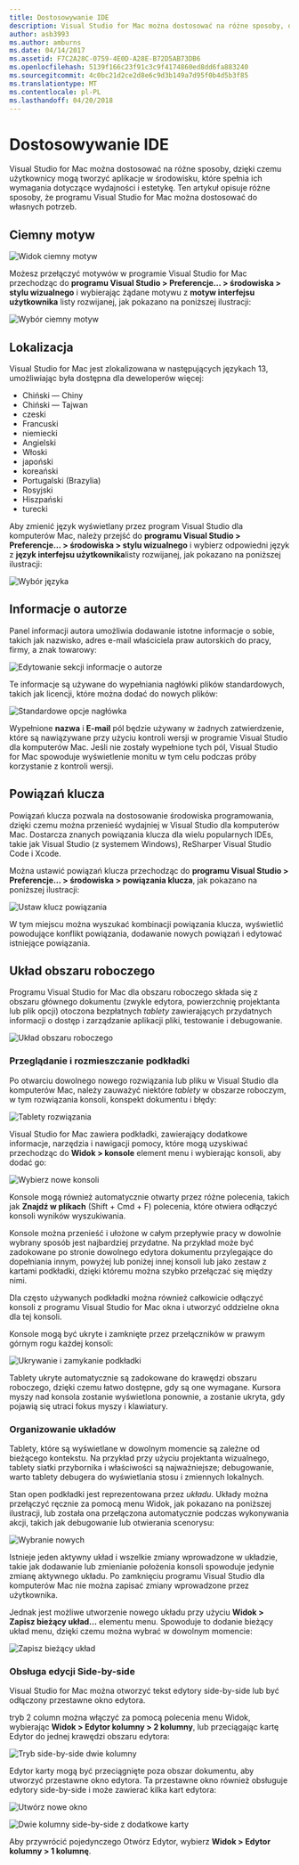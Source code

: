 ```yaml
---
title: Dostosowywanie IDE
description: Visual Studio for Mac można dostosować na różne sposoby, dzięki czemu użytkownicy mogą tworzyć aplikacje w środowisku, które spełnia ich wydajność i potrzeb estetycznych. W tym temacie opisuje różne sposoby Visual Studio dla komputerów Mac można dostosować do własnych potrzeb.
author: asb3993
ms.author: amburns
ms.date: 04/14/2017
ms.assetid: F7C2A28C-0759-4E0D-A28E-B72D5AB73DB6
ms.openlocfilehash: 5139f166c23f91c3c9f4174860ed8dd6fa883240
ms.sourcegitcommit: 4c0bc21d2ce2d8e6c9d3b149a7d95f0b4d5b3f85
ms.translationtype: MT
ms.contentlocale: pl-PL
ms.lasthandoff: 04/20/2018
---
```

# <a name="customizing-the-ide"></a>Dostosowywanie IDE

Visual Studio for Mac można dostosować na różne sposoby, dzięki czemu użytkownicy mogą tworzyć aplikacje w środowisku, które spełnia ich wymagania dotyczące wydajności i estetykę. Ten artykuł opisuje różne sposoby, że programu Visual Studio for Mac można dostosować do własnych potrzeb.

## <a name="dark-theme"></a>Ciemny motyw

![Widok ciemny motyw](media/customizing-the-ide-image7a.png)

Możesz przełączyć motywów w programie Visual Studio for Mac przechodząc do **programu Visual Studio > Preferencje... > środowiska > stylu wizualnego** i wybierając żądane motywu z **motyw interfejsu użytkownika** listy rozwijanej, jak pokazano na poniższej ilustracji:

 ![Wybór ciemny motyw](media/customizing-the-ide-image7b.png)

## <a name="localization"></a>Lokalizacja

Visual Studio for Mac jest zlokalizowana w następujących językach 13, umożliwiając była dostępna dla deweloperów więcej:

* Chiński — Chiny
* Chiński — Tajwan
* czeski
* Francuski
* niemiecki
* Angielski
* Włoski
* japoński
* koreański
* Portugalski (Brazylia)
* Rosyjski
* Hiszpański
* turecki

Aby zmienić język wyświetlany przez program Visual Studio dla komputerów Mac, należy przejść do **programu Visual Studio > Preferencje... > środowiska > stylu wizualnego** i wybierz odpowiedni język z **język interfejsu użytkownika**listy rozwijanej, jak pokazano na poniższej ilustracji:


![Wybór języka](media/customizing-the-ide-image11a.png)

## <a name="author-information"></a>Informacje o autorze

Panel informacji autora umożliwia dodawanie istotne informacje o sobie, takich jak nazwisko, adres e-mail właściciela praw autorskich do pracy, firmy, a znak towarowy:

 ![Edytowanie sekcji informacje o autorze](media/customizing-the-ide-image9a.png)

Te informacje są używane do wypełniania nagłówki plików standardowych, takich jak licencji, które można dodać do nowych plików:

 ![Standardowe opcje nagłówka](media/customizing-the-ide-image8a.png)


Wypełnione **nazwa** i **E-mail** pól będzie używany w żadnych zatwierdzenie, które są nawiązywane przy użyciu kontroli wersji w programie Visual Studio dla komputerów Mac. Jeśli nie zostały wypełnione tych pól, Visual Studio for Mac spowoduje wyświetlenie monitu w tym celu podczas próby korzystanie z kontroli wersji.

## <a name="key-bindings"></a>Powiązań klucza

Powiązań klucza pozwala na dostosowanie środowiska programowania, dzięki czemu można przenieść wydajniej w Visual Studio dla komputerów Mac. Dostarcza znanych powiązania klucza dla wielu popularnych IDEs, takie jak Visual Studio (z systemem Windows), ReSharper Visual Studio Code i Xcode.

Można ustawić powiązań klucza przechodząc do **programu Visual Studio > Preferencje... > środowiska > powiązania klucza**, jak pokazano na poniższej ilustracji:

 ![Ustaw klucz powiązania](media/customizing-the-ide-image10a.png)

W tym miejscu można wyszukać kombinacji powiązania klucza, wyświetlić powodujące konflikt powiązania, dodawanie nowych powiązań i edytować istniejące powiązania.

## <a name="workspace-layout"></a>Układ obszaru roboczego

Programu Visual Studio for Mac dla obszaru roboczego składa się z obszaru głównego dokumentu (zwykle edytora, powierzchnię projektanta lub plik opcji) otoczona bezpłatnych *tablety* zawierających przydatnych informacji o dostęp i zarządzanie aplikacji pliki, testowanie i debugowanie.

 ![Układ obszaru roboczego](media/customizing-the-ide-image1a.png)

### <a name="viewing-and-arranging-pads"></a>Przeglądanie i rozmieszczanie podkładki

Po otwarciu dowolnego nowego rozwiązania lub pliku w Visual Studio dla komputerów Mac, należy zauważyć niektóre *tablety* w obszarze roboczym, w tym rozwiązania konsoli, konspekt dokumentu i błędy:

![Tablety rozwiązania](media/customizing-the-ide-image2a.png)

Visual Studio for Mac zawiera podkładki, zawierający dodatkowe informacje, narzędzia i nawigacji pomocy, które mogą uzyskiwać przechodząc do **Widok > konsole** element menu i wybierając konsoli, aby dodać go:

 ![Wybierz nowe konsoli](media/customizing-the-ide-image3a.png)

Konsole mogą również automatycznie otwarty przez różne polecenia, takich jak **Znajdź w plikach** (Shift + Cmd + F) polecenia, które otwiera odłączyć konsoli wyników wyszukiwania.

Konsole można przenieść i ułożone w całym przepływie pracy w dowolnie wybrany sposób jest najbardziej przydatne. Na przykład może być zadokowane po stronie dowolnego edytora dokumentu przylegające do dopełniania innym, powyżej lub poniżej innej konsoli lub jako zestaw z kartami podkładki, dzięki któremu można szybko przełączać się między nimi.

Dla często używanych podkładki można również całkowicie odłączyć konsoli z programu Visual Studio for Mac okna i utworzyć oddzielne okna dla tej konsoli.

Konsole mogą być ukryte i zamknięte przez przełączników w prawym górnym rogu każdej konsoli:

![Ukrywanie i zamykanie podkładki](media/customizing-the-ide-image5a.png)

Tablety ukryte automatycznie są zadokowane do krawędzi obszaru roboczego, dzięki czemu łatwo dostępne, gdy są one wymagane. Kursora myszy nad konsola zostanie wyświetlona ponownie, a zostanie ukryta, gdy pojawią się utraci fokus myszy i klawiatury.


### <a name="organizing-layouts"></a>Organizowanie układów

Tablety, które są wyświetlane w dowolnym momencie są zależne od bieżącego kontekstu. Na przykład przy użyciu projektanta wizualnego, tablety siatki przybornika i właściwości są najważniejsze; debugowanie, warto tablety debugera do wyświetlania stosu i zmiennych lokalnych.

Stan open podkładki jest reprezentowana przez *układu*. Układy można przełączyć ręcznie za pomocą menu Widok, jak pokazano na poniższej ilustracji, lub została ona przełączona automatycznie podczas wykonywania akcji, takich jak debugowanie lub otwierania scenorysu:

![Wybranie nowych](media/customizing-the-ide-image6b.png)

Istnieje jeden aktywny układ i wszelkie zmiany wprowadzone w układzie, takie jak dodawanie lub zmienianie położenia konsoli spowoduje jedynie zmianę aktywnego układu. Po zamknięciu programu Visual Studio dla komputerów Mac nie można zapisać zmiany wprowadzone przez użytkownika.


Jednak jest możliwe utworzenie nowego układu przy użyciu **Widok > Zapisz bieżący układ...**  elementu menu. Spowoduje to dodanie bieżący układ menu, dzięki czemu można wybrać w dowolnym momencie:

![Zapisz bieżący układ](media/customizing-the-ide-image6a.png)

### <a name="side-by-side-editing-support"></a>Obsługa edycji Side-by-side

Visual Studio for Mac można otworzyć tekst edytory side-by-side lub być odłączony przestawne okno edytora.

tryb 2 column można włączyć za pomocą polecenia menu Widok, wybierając **Widok > Edytor kolumny > 2 kolumny**, lub przeciągając kartę Edytor do jednej krawędzi obszaru edytora:

 ![Tryb side-by-side dwie kolumny](media/customizing-the-ide-sbs.png)

Edytor karty mogą być przeciągnięte poza obszar dokumentu, aby utworzyć przestawne okno edytora. Ta przestawne okno również obsługuje edytory side-by-side i może zawierać kilka kart edytora:

 ![Utwórz nowe okno](media/customizing-the-ide-sbs1.png)

 ![Dwie kolumny side-by-side z dodatkowe karty](media/customizing-the-ide-sbs2.png)

Aby przywrócić pojedynczego Otwórz Edytor, wybierz **Widok > Edytor kolumny > 1 kolumnę**.
